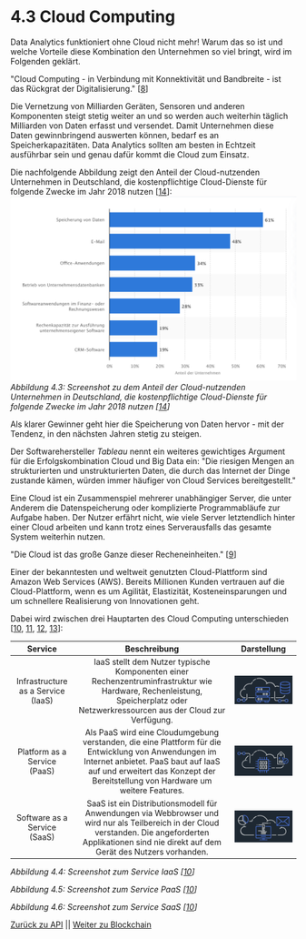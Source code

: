 # 4.3 Cloud Computing

Data Analytics funktioniert ohne Cloud nicht mehr! Warum das so ist und welche Vorteile diese Kombination den Unternehmen so viel bringt, wird im Folgenden geklärt.

"Cloud Computing - in Verbindung mit Konnektivität und Bandbreite - ist das Rückgrat der Digitalisierung." [[8](https://www.t-systems.com/de/blickwinkel/house-of-clouds/data-analytics/big-data-cloud-566812)]

Die Vernetzung von Milliarden Geräten, Sensoren und anderen Komponenten steigt stetig weiter an und so werden auch weiterhin täglich Milliarden von Daten erfasst und versendet. Damit Unternehmen diese Daten gewinnbringend auswerten können, bedarf es an Speicherkapazitäten. Data Analytics sollten am besten in Echtzeit ausführbar sein und genau dafür kommt die Cloud zum Einsatz.

Die nachfolgende Abbildung zeigt den Anteil der Cloud-nutzenden Unternehmen in Deutschland, die kostenpflichtige Cloud-Dienste für folgende Zwecke im Jahr 2018 nutzen [[14](https://de.statista.com/statistik/daten/studie/381830/umfrage/einsatzzwecke-von-cloud-computing-in-unternehmen-in-deutschland/)]:
![Einsatzzwecke von Cloud Computing in Unternehmen in Deutschland](../images/Clound-Nutzung-Zweck.png)
*Abbildung 4.3: Screenshot zu dem Anteil der Cloud-nutzenden Unternehmen in Deutschland, die kostenpflichtige Cloud-Dienste für folgende Zwecke im Jahr 2018 nutzen [[14](https://de.statista.com/statistik/daten/studie/381830/umfrage/einsatzzwecke-von-cloud-computing-in-unternehmen-in-deutschland/)]*

Als klarer Gewinner geht hier die Speicherung von Daten hervor - mit der Tendenz, in den nächsten Jahren stetig zu steigen.

Der Softwarehersteller *Tableau* nennt ein weiteres gewichtiges Argument für die Erfolgskombination Cloud und Big Data ein: "Die riesigen Mengen an strukturierten und unstrukturierten Daten, die durch das Internet der Dinge zustande kämen, würden immer häufiger von Cloud Services bereitgestellt."

Eine Cloud ist ein Zusammenspiel mehrerer unabhängiger Server, die unter Anderem die Datenspeicherung oder komplizierte Programmabläufe zur Aufgabe haben. Der Nutzer erfährt nicht, wie viele Server letztendlich hinter einer Cloud arbeiten und kann trotz eines Serverausfalls das gesamte System weiterhin nutzen.

"Die Cloud ist das große Ganze dieser Recheneinheiten." [[9](https://eigene-cloud-einrichten.de/was-ist-eine-cloud-cloud-computing-erklaert)]

Einer der bekanntesten und weltweit genutzten Cloud-Plattform sind Amazon Web Services (AWS). Bereits Millionen Kunden vertrauen auf die Cloud-Plattform, wenn es um Agilität, Elastizität, Kosteneinsparungen und um schnellere Realisierung von Innovationen geht.

Dabei wird zwischen drei Hauptarten des Cloud Computing unterschieden [[10](https://aws.amazon.com/de/what-is-cloud-computing/?nc1=f_cc), [11](https://www.cloudcomputing-insider.de/was-ist-infrastructure-as-a-service-a-605071/), [12](https://www.cloudcomputing-insider.de/was-ist-platform-as-a-service-a-624296/), [13](https://www.cloudcomputing-insider.de/was-ist-software-as-a-service-a-622859/)]:

Service | Beschreibung | Darstellung |
| :----: | :----: | :----: |
| Infrastructure as a Service (IaaS) | IaaS stellt dem Nutzer typische Komponenten einer Rechenzentruminfrastruktur wie Hardware, Rechenleistung, Speicherplatz oder Netzwerkressourcen aus der Cloud zur Verfügung. | ![Infrastructure as a Service (IaaS)](../images/IaaS.png) |
| Platform as a Service (PaaS) | Als PaaS wird eine Cloudumgebung verstanden, die eine Plattform für die Entwicklung von Anwendungen im Internet anbietet. PaaS baut auf IaaS auf und erweitert das Konzept der Bereitstellung von Hardware um weitere Features. | ![Platform as a Service (PaaS)](../images/PaaS.png) |
| Software as a Service (SaaS) | SaaS ist ein Distributionsmodell für Anwendungen via Webbrowser und wird nur als Teilbereich in der Cloud verstanden. Die angeforderten Applikationen sind nie direkt auf dem Gerät des Nutzers vorhanden. | ![Software as a Service (SaaS)](../images/SaaS.png) |

*Abbildung 4.4: Screenshot zum Service IaaS [[10](https://aws.amazon.com/de/what-is-cloud-computing/?nc1=f_cc)]*

*Abbildung 4.5: Screenshot zum Service PaaS [[10](https://aws.amazon.com/de/what-is-cloud-computing/?nc1=f_cc)]*

*Abbildung 4.6: Screenshot zum Service SaaS [[10](https://aws.amazon.com/de/what-is-cloud-computing/?nc1=f_cc)]*

[Zurück zu API](./API.md) || [Weiter zu Blockchain](./Blockchain.md)
